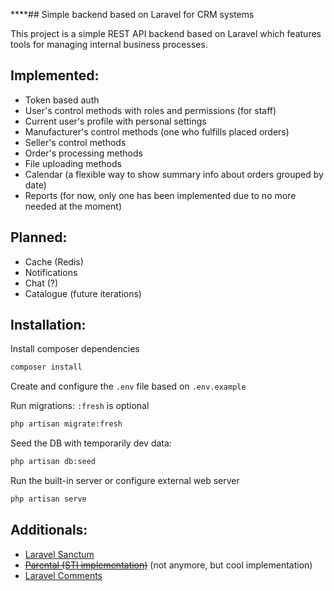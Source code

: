 ****## Simple backend based on Laravel for CRM systems

This project is a simple REST API backend based on Laravel which features tools
for managing internal business processes.

## Implemented:
- Token based auth
- User's control methods with roles and permissions (for staff)
- Current user's profile with personal settings
- Manufacturer's control methods (one who fulfills placed orders)
- Seller's control methods
- Order's processing methods
- File uploading methods
- Calendar (a flexible way to show summary info about orders grouped by date)
- Reports (for now, only one has been implemented due to no more needed at the moment)

## Planned:
- Cache (Redis)
- Notifications
- Chat (?)
- Catalogue (future iterations)

## Installation:

Install composer dependencies
```sh
composer install
```

Create and configure the `.env` file based on `.env.example`

Run migrations: `:fresh` is optional
```sh
php artisan migrate:fresh
```

Seed the DB with temporarily dev data:
```sh
php artisan db:seed
```

Run the built-in server or configure external web server
```sh
php artisan serve
```

## Additionals:
- [Laravel Sanctum](https://laravel.com/docs/sanctum)
- ~~[Parental (STI implementation)](https://github.com/calebporzio/parental)~~ (not anymore, but cool implementation)
- [Laravel Comments](https://github.com/beyondcode/laravel-comments)